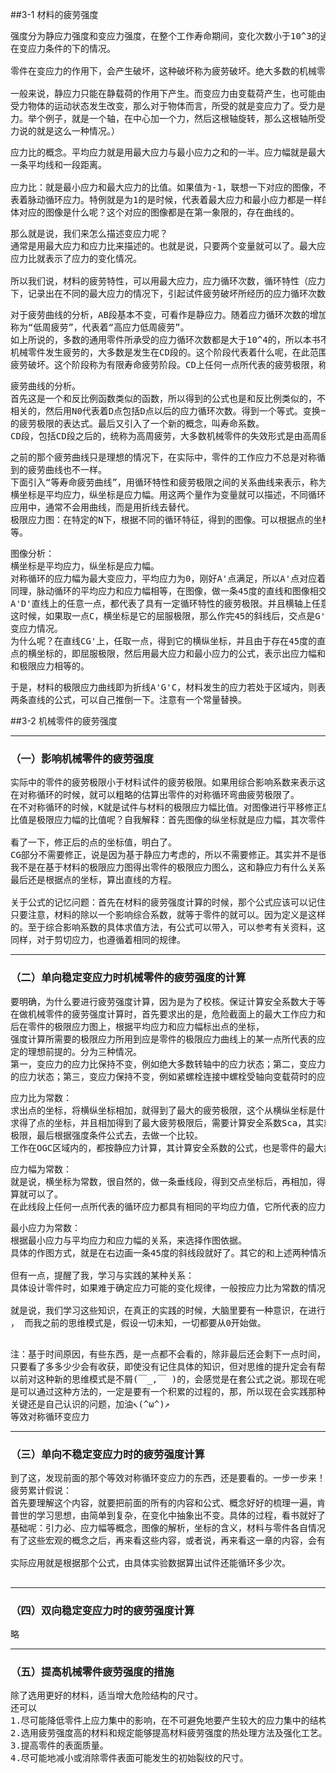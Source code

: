 ##3-1 材料的疲劳强度
<pre>
强度分为静应力强度和变应力强度，在整个工作寿命期间，变化次数小于10^3的通用零件，均按静应力强度计算，本章讨论的是
在变应力条件的下的情况。

零件在变应力的作用下，会产生破坏，这种破坏称为疲劳破坏。绝大多数的机械零件都是处在变应力的状态下工作的。

一般来说，静应力只能在静载荷的作用下产生。而变应力由变载荷产生，也可能由静载荷产生。（即使所受的是静应力，但是只要
受力物体的运动状态发生改变，那么对于物体而言，所受的就是变应力了。受力是对于物体而言，并非取决于你这个力是不是静应
力。举个例子，就是一个轴，在中心加一个力，然后这根轴旋转，那么这根轴所受的力就是变应力了。所以静载荷是可以产生变应
力说的就是这么一种情况。）
</pre>
<pre>
应力比的概念。平均应力就是用最大应力与最小应力之和的一半。应力幅就是最大应力与最小应力之差的一半。联想到图像，就是
一条平均线和一段距离。

应力比：就是最小应力和最大应力的比值。如果值为-1，联想一下对应的图像，不难理解，这是一个对称循环应力。如果为0，就代
表着脉动循环应力。特例就是为1的是时候，代表着最大应力和最小应力都是一样的，其实指的就是静应力了。那么脉动循环应力具
体对应的图像是什么呢？这个对应的图像都是在第一象限的，存在曲线的。
</pre>
<pre>
那么就是说，我们来怎么描述变应力呢？
通常是用最大应力和应力比来描述的。也就是说，只要两个变量就可以了。最大应力的本质是什么？就表示了变应力的大小，那么
应力比就表示了应力的变化情况。

所以我们说，材料的疲劳特性，可以用最大应力，应力循环次数，循环特性（应力比）来描述。通过实验，在应力比一定的情况
下，记录出在不同的最大应力的情况下，引起试件疲劳破坏所经历的应力循环次数N。由此可以联想一下，材料的疲劳特性曲线。
</pre>
<pre>
对于疲劳曲线的分析，AB段基本不变，可看作是静应力。随着应力循环次数的增加，最大应力减少。因为此时的N并不是太大， 所以
称为“低周疲劳”，代表着“高应力低周疲劳”。
如上所说的，多数的通用零件所承受的应力循环次数都是大于10^4的，所以本书不讨论低周疲劳问题。
机械零件发生疲劳的，大多数是发生在CD段的。这个阶段代表着什么呢，在此范围内，试件通过一定次数的变应力作用后，总会发生
疲劳破坏。这个阶段称为有限寿命疲劳阶段。CD上任何一点所代表的疲劳极限，称为有限寿命疲劳极限。
</pre>
<pre>
疲劳曲线的分析。
首先这是一个和反比例函数类似的函数，所以得到的公式也是和反比例类似的，不同变量的乘积是一个常量。公式里的m与C是和材料
相关的，然后用N0代表着D点包括D点以后的应力循环次数。得到一个等式。变换一下，就可以来求出在有限寿命区间的任意循环次数
的疲劳极限的表达式。最后又引入了一个新的概念，叫寿命系数。
CD段，包括CD段之后的，统称为高周疲劳，大多数机械零件的失效形式是由高周疲劳引起的。
</pre>
<pre>
之前的那个疲劳曲线只是理想的情况下，在实际中，零件的工作应力不总是对称循环的变应力，材料所受变应力的循环特性不同，得
到的疲劳曲线也不一样。
下面引入“等寿命疲劳曲线”，用循环特性和疲劳极限之间的关系曲线来表示，称为“等寿命疲劳曲线”。
横坐标是平均应力，纵坐标是应力幅。用这两个量作为变量就可以描述，不同循环特性的疲劳极限了。现实的进一步具体是，在工程
应用中，通常不会用曲线，而是用折线去替代。
极限应力图：在特定的N下，根据不同的循环特征，得到的图像。可以根据点的坐标的关系，得到一些具体的，比如说A点时对称循环
等。
</pre>
<pre>
图像分析：
横坐标是平均应力，纵坐标是应力幅。
对称循环的应力幅为最大变应力，平均应力为0，刚好A'点满足，所以A'点对应着对称循环极限。
同理，脉动循环的平均应力和应力幅相等，在图像，做一条45度的直线和图像相交的交点，就代表着脉动循环极限。就是D'点了。
A'D'直线上的任意一点，都代表了具有一定循环特性的疲劳极限。并且横轴上任意一点都代表了静应力，因为它们的应力幅为0。
这时候，如果取一点C，横坐标是它的屈服极限，那么作完45的斜线后，交点是G'，CG'上的点代表着，最大应力等于屈服极限的
变应力情况。
为什么呢？在直线CG'上，任取一点，得到它的横纵坐标，并且由于存在45度的直角边相等的情况，所以，横纵坐标之和是等于C
点的横坐标的，即屈服极限，然后用最大应力和最小应力的公式，表示出应力幅和平均应力，发现，这个上面的点，最大应力是
和极限应力相等的。
</pre>
<pre>
于是，材料的极限应力曲线即为折线A'G'C，材料发生的应力若处于区域内，则表示不发生破坏，反之。
两条直线的公式，可以自己推倒一下。注意有一个常量替换。
</pre>
##3-2 机械零件的疲劳强度
***
### （一）影响机械零件的疲劳强度
<pre>
实际中的零件的疲劳极限小于材料试件的疲劳极限。如果用综合影响系数来表示这两者的关系的话。
在对称循环的时候，就可以粗略的估算出零件的对称循环弯曲疲劳极限了。
在不对称循环的时候，K就是试件与材料的极限应力幅比值。对图像进行平移修正后，得到了零件的极限应力图。（为什么平移的
比值是极限应力幅的比值呢？自我解释：首先图像的纵坐标就是应力幅，其次零件的数值肯定是小的，如果按比例向下平移的话...）

看了一下，修正后的点的坐标值，明白了。
CG部分不需要修正，说是因为基于静应力考虑的，所以不需要修正。其实并不是很明白。静应力？为什么突然提到静应力？
我不是在基于材料的极限应力图得出零件的极限应力图么，这和静应力有什么关系。
最后还是根据点的坐标，算出直线的方程。

关于公式的记忆问题：首先在材料的疲劳强度计算的时候，那个公式应该可以记住，因为自己推导了一遍，那么，具体到零件的时候，
只要注意，材料的除以一个影响综合系数，就等于零件的就可以。因为定义是这样子的，具体到公式的每个系数，也应该是这个样子
的。至于综合影响系数的具体求值方法，有公式可以带入，可以参考有关资料，这里不做要求。
同样，对于剪切应力，也遵循着相同的规律。
</pre>
***
### （二）单向稳定变应力时机械零件的疲劳强度的计算
<pre>
要明确，为什么要进行疲劳强度计算，因为是为了校核。保证计算安全系数大于等于实际值。
在做机械零件的疲劳强度计算时，首先要求出的是，危险截面上的最大工作应力和最小工作应力，之后算出应力幅和平均应力。然
后在零件的极限应力图上，根据平均应力和应力幅标出点的坐标，
强度计算所需要的极限应力所用到应是零件的极限应力曲线上的某一点所代表的应力。所以，要进行转换，并且这些转换是有着一
定的理想前提的。分为三种情况。
第一，变应力的应力比保持不变，例如绝大多数转轴中的应力状态；第二，变应力的平均应力保持不变，例如振动着的受载弹簧中
的应力状态；第三，变应力保持不变，例如紧螺栓连接中螺栓受轴向变载荷时的应力状态。
</pre>
<pre>
应力比为常数：
求出点的坐标，将横纵坐标相加，就得到了最大的疲劳极限，这个从横纵坐标是什么，这个角度去用公式替换，就好了。
求得了点的坐标，并且相加得到了最大疲劳极限后，需要计算安全系数Sca，其实就是零件的最大疲劳极限去除以材料的最大疲劳
极限，最后根据强度条件公式去，去做一个比较。
工作在OGC区域内的，都按静应力计算，其计算安全系数的公式，也是零件的最大疲劳极限除以材料的最大疲劳极限。
</pre>
<pre>
应力幅为常数：
就是说，横坐标为常数，很自然的，做一条垂线段，得到交点坐标后，再相加，得到最大疲劳极限，再根据安全系数公式进行计
算就可以了。
在此线段上任何一点所代表的循环应力都具有相同的平均应力值，它所代表的应力值就是计算时所用的极限应力。
</pre>
<pre>
最小应力为常数：
根据最小应力与平均应力和应力幅的关系，来选择作图依据。
具体的作图方式，就是在右边画一条45度的斜线段就好了。其它的和上述两种情况类似也没有什么，要过多讨论的地方。

但有一点，提醒了我，学习与实践的某种关系：
具体设计零件时，如果难于确定应力可能的变化规律，一般按应力比为常数的情况考虑。

就是说，我们学习这些知识，在真正的实践的时候，大脑里要有一种意识，在进行设计时，应该从已有的规律出发，去解决问题
， 而我之前的思维模式是，假设一切未知，一切都要从0开始做。

</pre>
<pre>
注：基于时间原因，有些东西，是一点都不会看的，除非最后还会剩下一点时间，要有重点轻缓之分，其实我还是想看看的，因为
只要看了多多少少会有收获，即使没有记住具体的知识，但对思维的提升定会有帮助。
以前对这种新的思维模式是不屑(￣_,￣ )的，会感觉是在套公式之说。那现在呢，明白解决问题或者说是提升自己的一个途径
是可以通过这种方法的，一定是要有一个积累的过程的，那，所以现在会实践那种看似很low的方法，那方法没有高低之分，其实
关键还是自己认识的问题，加油↖(^ω^)↗
等效对称循环变应力
</pre>
***
### （三）单向不稳定变应力时的疲劳强度计算
<pre>
到了这，发现前面的那个等效对称循环变应力的东西，还是要看的。一步一步来！
疲劳累计假说：
首先要理解这个内容，就要把前面的所有的内容和公式、概念好好的梳理一遍，肯定是可以看的明白的。这里涉及到的思想还是
普世的学习思想，由简单到复杂，在变化中抽象出不变。具体的过程，看书就好了，即使论证过程忘了，但只要上面那些基础，什么
基础呢：引力必、应力幅等概念，图像的解析，坐标的含义，材料与零件各自情况的不同，包括一些综合影响系数什么的。
有了这些宏观的概念之后，再来看这些内容，或者说，再来看这一章的内容，会有不一样的收获。

实际应用就是根据那个公式，由具体实验数据算出试件还能循环多少次。

</pre>
***
### （四）双向稳定变应力时的疲劳强度计算
<pre>
略
</pre>
***
### （五）提高机械零件疲劳强度的措施
<pre>
除了选用更好的材料，适当增大危险结构的尺寸。
还可以
1.尽可能降低零件上应力集中的影响，在不可避免地要产生较大的应力集中的结构处，可采用减载槽来降低应力集中的作用。
2.选用疲劳强度高的材料和规定能够提高材料疲劳强度的热处理方法及强化工艺。
3.提高零件的表面质量。
4.尽可能地减小或消除零件表面可能发生的初始裂纹的尺寸。
</pre>
